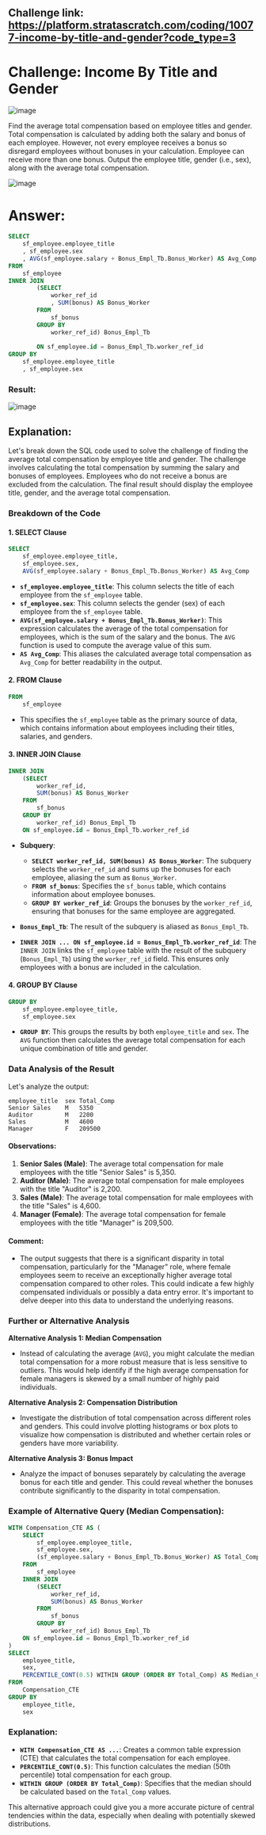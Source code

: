 ## Challenge link: https://platform.stratascratch.com/coding/10077-income-by-title-and-gender?code_type=3

# Challenge: Income By Title and Gender

![image](https://github.com/user-attachments/assets/d9d9d3a9-1cb5-4345-9789-9f0fe02514a4)

Find the average total compensation based on employee titles and gender. Total compensation is calculated by adding both the salary and bonus of each employee. However, not every employee receives a bonus so disregard employees without bonuses in your calculation. Employee can receive more than one bonus.
Output the employee title, gender (i.e., sex), along with the average total compensation.

![image](https://github.com/user-attachments/assets/bfd8cfdd-592f-4510-a311-1a7fb356a383)


# Answer:

``` sql
SELECT 
    sf_employee.employee_title
    , sf_employee.sex
    , AVG(sf_employee.salary + Bonus_Empl_Tb.Bonus_Worker) AS Avg_Comp
FROM 
    sf_employee
INNER JOIN 
        (SELECT
            worker_ref_id
            , SUM(bonus) AS Bonus_Worker
        FROM 
            sf_bonus
        GROUP BY
            worker_ref_id) Bonus_Empl_Tb
            
        ON sf_employee.id = Bonus_Empl_Tb.worker_ref_id
GROUP BY 
    sf_employee.employee_title
    , sf_employee.sex
``` 

### Result:

![image](https://github.com/user-attachments/assets/41857276-e73f-40bc-886f-bcbed424fdba)


## Explanation:
Let's break down the SQL code used to solve the challenge of finding the average total compensation by employee title and gender. The challenge involves calculating the total compensation by summing the salary and bonuses of employees. Employees who do not receive a bonus are excluded from the calculation. The final result should display the employee title, gender, and the average total compensation.

### Breakdown of the Code

#### 1. **SELECT Clause**

```sql
SELECT 
    sf_employee.employee_title,
    sf_employee.sex,
    AVG(sf_employee.salary + Bonus_Empl_Tb.Bonus_Worker) AS Avg_Comp
```
- **`sf_employee.employee_title`**: This column selects the title of each employee from the `sf_employee` table.
- **`sf_employee.sex`**: This column selects the gender (sex) of each employee from the `sf_employee` table.
- **`AVG(sf_employee.salary + Bonus_Empl_Tb.Bonus_Worker)`**: This expression calculates the average of the total compensation for employees, which is the sum of the salary and the bonus. The `AVG` function is used to compute the average value of this sum.
- **`AS Avg_Comp`**: This aliases the calculated average total compensation as `Avg_Comp` for better readability in the output.

#### 2. **FROM Clause**

```sql
FROM 
    sf_employee
```
- This specifies the `sf_employee` table as the primary source of data, which contains information about employees including their titles, salaries, and genders.

#### 3. **INNER JOIN Clause**

```sql
INNER JOIN 
    (SELECT
        worker_ref_id,
        SUM(bonus) AS Bonus_Worker
    FROM 
        sf_bonus
    GROUP BY
        worker_ref_id) Bonus_Empl_Tb
    ON sf_employee.id = Bonus_Empl_Tb.worker_ref_id
```
- **Subquery**:
  - **`SELECT worker_ref_id, SUM(bonus) AS Bonus_Worker`**: The subquery selects the `worker_ref_id` and sums up the bonuses for each employee, aliasing the sum as `Bonus_Worker`.
  - **`FROM sf_bonus`**: Specifies the `sf_bonus` table, which contains information about employee bonuses.
  - **`GROUP BY worker_ref_id`**: Groups the bonuses by the `worker_ref_id`, ensuring that bonuses for the same employee are aggregated.
  
- **`Bonus_Empl_Tb`**: The result of the subquery is aliased as `Bonus_Empl_Tb`.
- **`INNER JOIN ... ON sf_employee.id = Bonus_Empl_Tb.worker_ref_id`**: The `INNER JOIN` links the `sf_employee` table with the result of the subquery (`Bonus_Empl_Tb`) using the `worker_ref_id` field. This ensures only employees with a bonus are included in the calculation.

#### 4. **GROUP BY Clause**

```sql
GROUP BY 
    sf_employee.employee_title,
    sf_employee.sex
```
- **`GROUP BY`**: This groups the results by both `employee_title` and `sex`. The `AVG` function then calculates the average total compensation for each unique combination of title and gender.

### Data Analysis of the Result

Let's analyze the output:

```plaintext
employee_title  sex Total_Comp
Senior Sales    M   5350
Auditor         M   2200
Sales           M   4600
Manager         F   209500
```

#### Observations:
1. **Senior Sales (Male)**: The average total compensation for male employees with the title "Senior Sales" is 5,350.
2. **Auditor (Male)**: The average total compensation for male employees with the title "Auditor" is 2,200.
3. **Sales (Male)**: The average total compensation for male employees with the title "Sales" is 4,600.
4. **Manager (Female)**: The average total compensation for female employees with the title "Manager" is 209,500.

#### Comment:
- The output suggests that there is a significant disparity in total compensation, particularly for the "Manager" role, where female employees seem to receive an exceptionally higher average total compensation compared to other roles. This could indicate a few highly compensated individuals or possibly a data entry error. It's important to delve deeper into this data to understand the underlying reasons.

### Further or Alternative Analysis

**Alternative Analysis 1: Median Compensation**
- Instead of calculating the average (`AVG`), you might calculate the median total compensation for a more robust measure that is less sensitive to outliers. This would help identify if the high average compensation for female managers is skewed by a small number of highly paid individuals.

**Alternative Analysis 2: Compensation Distribution**
- Investigate the distribution of total compensation across different roles and genders. This could involve plotting histograms or box plots to visualize how compensation is distributed and whether certain roles or genders have more variability.

**Alternative Analysis 3: Bonus Impact**
- Analyze the impact of bonuses separately by calculating the average bonus for each title and gender. This could reveal whether the bonuses contribute significantly to the disparity in total compensation.

### Example of Alternative Query (Median Compensation):

```sql
WITH Compensation_CTE AS (
    SELECT 
        sf_employee.employee_title,
        sf_employee.sex,
        (sf_employee.salary + Bonus_Empl_Tb.Bonus_Worker) AS Total_Comp
    FROM 
        sf_employee
    INNER JOIN 
        (SELECT
            worker_ref_id,
            SUM(bonus) AS Bonus_Worker
        FROM 
            sf_bonus
        GROUP BY
            worker_ref_id) Bonus_Empl_Tb
    ON sf_employee.id = Bonus_Empl_Tb.worker_ref_id
)
SELECT
    employee_title,
    sex,
    PERCENTILE_CONT(0.5) WITHIN GROUP (ORDER BY Total_Comp) AS Median_Comp
FROM
    Compensation_CTE
GROUP BY
    employee_title,
    sex
```

### Explanation:
- **`WITH Compensation_CTE AS ...`**: Creates a common table expression (CTE) that calculates the total compensation for each employee.
- **`PERCENTILE_CONT(0.5)`**: This function calculates the median (50th percentile) total compensation for each group.
- **`WITHIN GROUP (ORDER BY Total_Comp)`**: Specifies that the median should be calculated based on the `Total_Comp` values.

This alternative approach could give you a more accurate picture of central tendencies within the data, especially when dealing with potentially skewed distributions.

